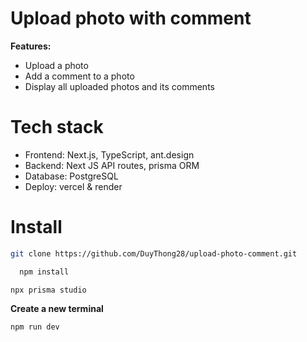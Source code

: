 # Upload photo with comment
<b>Features:</b>
<ul>
  <li>Upload a photo</li>
  <li>Add a comment to a photo</li>
  <li>Display all uploaded photos and its comments </li>
</ul>

# Tech stack
<ul>
  <li>
    Frontend: Next.js, TypeScript, ant.design
  </li>
  <li>
    Backend: Next JS API routes, prisma ORM
  </li>
  <li>
Database: PostgreSQL
  </li>
  <li>Deploy: vercel & render</li>
</ul>

# Install

```bash
git clone https://github.com/DuyThong28/upload-photo-comment.git 
```
```bash
  npm install
```

```bash
npx prisma studio
```
<b>
  
Create a new terminal</b>

```bash
npm run dev
```



